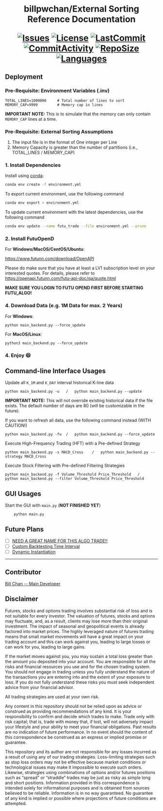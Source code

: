 <div align="center">
<h1> billpwchan/External Sorting Reference Documentation

[![Issues](https://img.shields.io/github/issues/billpwchan/external-sorting?style=for-the-badge)](https://github.com/billpwchan/external-sorting/issues)
[![License](https://img.shields.io/github/license/billpwchan/external-sorting?style=for-the-badge)](https://github.com/billpwchan/external-sorting/blob/master/LICENSE)
[![LastCommit](https://img.shields.io/github/last-commit/billpwchan/external-sorting?style=for-the-badge)](https://github.com/billpwchan/external-sorting/blob/master/LICENSE)
[![CommitActivity](https://img.shields.io/github/commit-activity/y/billpwchan/external-sorting?style=for-the-badge)](https://github.com/billpwchan/external-sorting/commits/master)
[![RepoSize](https://img.shields.io/github/repo-size/billpwchan/external-sorting?style=for-the-badge)](https://github.com/billpwchan/external-sorting)
[![Languages](https://img.shields.io/github/languages/top/billpwchan/external-sorting?style=for-the-badge)](https://github.com/billpwchan/external-sorting)

</div>

## Deployment

### Pre-Requisite: Environment Variables (.inv)

```dotenv
TOTAL_LINES=1000000     # Total number of lines to sort
MEMORY_CAP=9999         # Memory cap in lines
```

**IMPORTANT NOTE:** This is to simulate that the memory can only contain `MEMORY_CAP` lines at a time.

### Pre-Requisite: External Sorting Assumptions

1. The input file is in the format of One integer per Line
2. Memory Capacity is greater than the number of partitions (i.e., TOTAL_LINES / MEMORY_CAP)

### 1. Install Dependencies

Install using [conda](https://docs.conda.io/en/latest/):

```bash
conda env create -f environment.yml
```

To export current environment, use the following command

```bash
conda env export > environment.yml
```

To update current environment with the latest dependencies, use the following command

```bash
conda env update --name futu_trade --file environment.yml --prune
```

### 2. Install FutuOpenD

For **Windows/MacOS/CentOS/Ubuntu**:

https://www.futunn.com/download/OpenAPI

Please do make sure that you have at least a LV1 subscription level on your interested quotes. For details, please refer
to https://openapi.futunn.com/futu-api-doc/qa/quote.html

**MAKE SURE YOU LOGIN TO FUTU OPEND FIRST BEFORE STARTING FUTU_ALGO!**

### 4. Download Data (e.g. 1M Data for max. 2 Years)

For **Windows**:

    python main_backend.py --force_update

For **MacOS/Linux**:

    python3 main_backend.py --force_update

### 4. Enjoy :smile:

## Command-line Interface Usages

Update all `K_1M` and `K_DAY` interval historical K-line data

    python main_backend.py -u   /   python main_backend.py --update

**IMPORTANT NOTE:** This will not override existing historical data if the file exists. The default number of days are
80 (will be customizable in the future).

If you want to refresh all data, use the following command instead (WITH CAUTION!)

    python main_backend.py -fu  /   python main_backend.py --force_update

Execute High-Frequency Trading (HFT) with a Pre-defined Strategy

    python main_backend.py -s MACD_Cross    /   python main_backend.py --strategy MACD_Cross

Execute Stock Filtering with Pre-defined Filtering Strategies

    python main_backend.py -f Volume_Threshold Price_Threshold   /   python main_backend.py --filter Volume_Threshold Price_Threshold

## GUI Usages

Start the GUI with `main.py` (**NOT FINISHED YET**)

```commandline
    python main.py
```

## Future Plans

- [ ] [NEED A GREAT NAME FOR THIS ALGO TRADE!!](https://github.com/billpwchan/futu_algo/issues/23)
- [ ] [Custom Backtesting Time Interval]()
- [ ] [Dynamic Instantiation](https://github.com/billpwchan/futu_algo/issues/18)

-----------

## Contributor

[Bill Chan -- Main Developer](https://github.com/billpwchan/)

## Disclaimer

Futures, stocks and options trading involves substantial risk of loss and is not suitable for every investor. The
valuation of futures, stocks and options may fluctuate, and, as a result, clients may lose more than their original
investment. The impact of seasonal and geopolitical events is already factored into market prices. The highly leveraged
nature of futures trading means that small market movements will have a great impact on your trading account and this
can work against you, leading to large losses or can work for you, leading to large gains.

If the market moves against you, you may sustain a total loss greater than the amount you deposited into your account.
You are responsible for all the risks and financial resources you use and for the chosen trading system. You should not
engage in trading unless you fully understand the nature of the transactions you are entering into and the extent of
your exposure to loss. If you do not fully understand these risks you must seek independent advice from your financial
advisor.

All trading strategies are used at your own risk.

Any content in this repository should not be relied upon as advice or construed as providing recommendations of any
kind. It is your responsibility to confirm and decide which trades to make. Trade only with risk capital; that is, trade
with money that, if lost, will not adversely impact your lifestyle and your ability to meet your financial obligations.
Past results are no indication of future performance. In no event should the content of this correspondence be construed
as an express or implied promise or guarantee.

This repository and its author are not responsible for any losses incurred as a result of using any of our trading
strategies. Loss-limiting strategies such as stop loss orders may not be effective because market conditions or
technological issues may make it impossible to execute such orders. Likewise, strategies using combinations of options
and/or futures positions such as “spread” or “straddle” trades may be just as risky as simple long and short positions.
Information provided in this correspondence is intended solely for informational purposes and is obtained from sources
believed to be reliable. Information is in no way guaranteed. No guarantee of any kind is implied or possible where
projections of future conditions are attempted.
